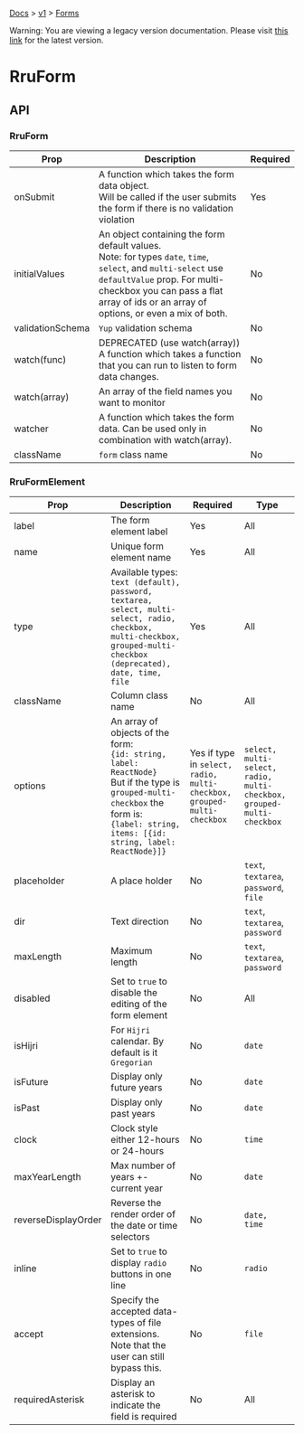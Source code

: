 [Docs](/docs) > [v1](/docs/v1) > [Forms](/docs/v1/components/RruForm)

<div class='warning-block'>
Warning: You are viewing a legacy version documentation. Please visit <a href='/docs'>this link</a> for the latest version.
</div>


# RruForm

## API

### RruForm

| Prop             | Description                                                                                                                                                                                                                               | Required |
| ---------------- | ----------------------------------------------------------------------------------------------------------------------------------------------------------------------------------------------------------------------------------------- | -------- |
| onSubmit         | A function which takes the form data object.<br>Will be called if the user submits the form if there is no validation violation                                                                                                           | Yes      |
| initialValues    | An object containing the form default values.<br>Note: for types `date`, `time`, `select`, and `multi-select` use `defaultValue` prop. For multi-checkbox you can pass a flat array of ids or an array of options, or even a mix of both. | No       |
| validationSchema | `Yup` validation schema                                                                                                                                                                                                                   | No       |
| watch(func)      | DEPRECATED (use watch(array)) A function which takes a function that you can run to listen to form data changes.                                                                                                                          | No       |
| watch(array)     | An array of the field names you want to monitor                                                                                                                                                                                           | No       |
| watcher          | A function which takes the form data. Can be used only in combination with watch(array).                                                                                                                                                  | No       |
| className        | `form` class name                                                                                                                                                                                                                         | No       |

### RruFormElement

| Prop                | Description                                                                                                                                                                                    | Required                                                               | Type                                                                  |
| ------------------- | ---------------------------------------------------------------------------------------------------------------------------------------------------------------------------------------------- | ---------------------------------------------------------------------- | --------------------------------------------------------------------- |
| label               | The form element label                                                                                                                                                                         | Yes                                                                    | All                                                                   |
| name                | Unique form element name                                                                                                                                                                       | Yes                                                                    | All                                                                   |
| type                | Available types: `text (default), password, textarea, select, multi-select, radio, checkbox, multi-checkbox, grouped-multi-checkbox (deprecated), date, time, file`                            | Yes                                                                    | All                                                                   |
| className           | Column class name                                                                                                                                                                              | No                                                                     | All                                                                   |
| options             | An array of objects of the form:<br>`{id: string, label: ReactNode}`<br>But if the type is `grouped-multi-checkbox` the form is:<br>`{label: string, items: [{id: string, label: ReactNode}]}` | Yes if type in `select, radio, multi-checkbox, grouped-multi-checkbox` | `select, multi-select, radio, multi-checkbox, grouped-multi-checkbox` |
| placeholder         | A place holder                                                                                                                                                                                 | No                                                                     | `text`, `textarea`, `password`, `file`                                |
| dir                 | Text direction                                                                                                                                                                                 | No                                                                     | `text`, `textarea`, `password`                                        |
| maxLength           | Maximum length                                                                                                                                                                                 | No                                                                     | `text`, `textarea`, `password`                                        |
| disabled            | Set to `true` to disable the editing of the form element                                                                                                                                       | No                                                                     | All                                                                   |
| isHijri             | For `Hijri` calendar. By default is it `Gregorian`                                                                                                                                             | No                                                                     | `date`                                                                |
| isFuture            | Display only future years                                                                                                                                                                      | No                                                                     | `date`                                                                |
| isPast              | Display only past years                                                                                                                                                                        | No                                                                     | `date`                                                                |
| clock               | Clock style either 12-hours or 24-hours                                                                                                                                                        | No                                                                     | `time`                                                                |
| maxYearLength       | Max number of years +- current year                                                                                                                                                            | No                                                                     | `date`                                                                |
| reverseDisplayOrder | Reverse the render order of the date or time selectors                                                                                                                                         | No                                                                     | `date, time`                                                          |
| inline              | Set to `true` to display `radio` buttons in one line                                                                                                                                           | No                                                                     | `radio`                                                               |
| accept              | Specify the accepted data-types of file extensions. Note that the user can still bypass this.                                                                                                  | No                                                                     | `file`                                                                |
| requiredAsterisk    | Display an asterisk to indicate the field is required                                                                                                                                          | No                                                                     | All                                                                   |
